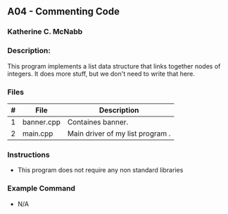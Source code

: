 ## A04 - Commenting Code
### Katherine C. McNabb
### Description:

This program implements a list data structure that links together nodes of integers. It does more stuff, but we don't need to write that here.

### Files

|   #   | File     | Description                      |
| :---: | -------- | -------------------------------- |
|   1   | banner.cpp | Containes banner.              |
|   2   | main.cpp | Main driver of my list program . |


### Instructions

- This program does not require any non standard libraries

### Example Command

- N/A